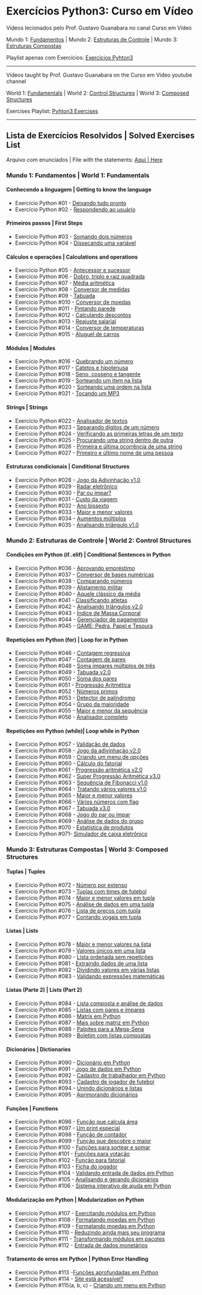 # Exercícios Python3: Curso em Vídeo
Vídeos lecionados pelo Prof. Gustavo Guanabara no canal Curso em Vídeo

Mundo 1: [Fundamentos](https://www.youtube.com/playlist?list=PLHz_AreHm4dlKP6QQCekuIPky1CiwmdI6) | Mundo 2: [Estruturas de Controle](https://www.youtube.com/playlist?list=PLHz_AreHm4dk_nZHmxxf_J0WRAqy5Czye) | Mundo 3: [Estruturas Compostas](https://www.youtube.com/playlist?list=PLHz_AreHm4dksnH2jVTIVNviIMBVYyFnH)

Playlist apenas com Exercícios: [Exercícios Pyhton3](https://www.youtube.com/playlist?list=PLHz_AreHm4dm6wYOIW20Nyg12TAjmMGT-)

<hr/>

Videos taught by Prof. Gustavo Guanabara on the Curso em Vídeo youtube channel

World 1: [Fundamentals](https://www.youtube.com/playlist?list=PLHz_AreHm4dlKP6QQCekuIPky1CiwmdI6) | World 2: [Control Structures](https://www.youtube.com/playlist?list=PLHz_AreHm4dk_nZHmxxf_J0WRAqy5Czye) | World 3: [Composed Structures](https://www.youtube.com/playlist?list=PLHz_AreHm4dksnH2jVTIVNviIMBVYyFnH)

Exercises Playlist: [Pyhton3 Exercises](https://www.youtube.com/playlist?list=PLHz_AreHm4dm6wYOIW20Nyg12TAjmMGT-)

<hr/>

## Lista de Exercícios Resolvidos | Solved Exercises List

Arquivo com enunciados | File with the statements: [Aqui | Here](https://github.com/eriquinhos/python-curso-em-video/blob/main/enunciados-statements.txt)

### Mundo 1: Fundamentos | World 1: Fundamentals

#### Conhecendo a linguagem | Getting to know the language

- Exercício Python #01 - [Deixando tudo pronto](https://github.com/eriquinhos/python-curso-em-video/blob/main/mundo_1/Exerc%C3%ADcio%201.py)
- Exercício Python #02 - [Respondendo ao usuário](https://github.com/eriquinhos/python-curso-em-video/blob/main/mundo_1/Exerc%C3%ADcio%202.py)

#### Primeiros passos | First Steps

- Exercício Python #03 - [Somando dois números](https://github.com/eriquinhos/python-curso-em-video/blob/main/mundo_1/Exerc%C3%ADcio%203.py)
- Exercício Python #04 - [Dissecando uma variável](https://github.com/eriquinhos/python-curso-em-video/blob/main/mundo_1/Exerc%C3%ADcio%204.py)

#### Cálculos e operações | Calculations and operations

- Exercício Python #05 - [Antecessor e sucessor](https://github.com/eriquinhos/python-curso-em-video/blob/main/mundo_1/Exerc%C3%ADcio%205.py)
- Exercício Python #06 - [Dobro, triplo e raiz quadrada](https://github.com/eriquinhos/python-curso-em-video/blob/main/mundo_1/Exerc%C3%ADcio%206.py)
- Exercício Python #07 - [Média aritmética](https://github.com/eriquinhos/python-curso-em-video/blob/main/mundo_1/Exerc%C3%ADcio%207.py)
- Exercício Python #08 - [Conversor de medidas](https://github.com/eriquinhos/python-curso-em-video/blob/main/mundo_1/Exerc%C3%ADcio%208.py)
- Exercício Python #09 - [Tabuada](https://github.com/eriquinhos/python-curso-em-video/blob/main/mundo_1/Exerc%C3%ADcio%209.py)
- Exercício Python #010 - [Conversor de moedas](https://github.com/eriquinhos/python-curso-em-video/blob/main/mundo_1/Exerc%C3%ADcio%2010.py)
- Exercício Python #011 - [Pintando parede](https://github.com/eriquinhos/python-curso-em-video/blob/main/mundo_1/Exerc%C3%ADcio%2011.py)
- Exercício Python #012 - [Calculando descontos](https://github.com/eriquinhos/python-curso-em-video/blob/main/mundo_1/Exerc%C3%ADcio%2012.py)
- Exercício Python #013 - [Reajuste salarial](https://github.com/eriquinhos/python-curso-em-video/blob/main/mundo_1/Exerc%C3%ADcio%2013.py)
- Exercício Python #014 - [Conversor de temperaturas](https://github.com/eriquinhos/python-curso-em-video/blob/main/mundo_1/Exerc%C3%ADcio%2014.py)
- Exercício Python #015 - [Aluguel de carros](https://github.com/eriquinhos/python-curso-em-video/blob/main/mundo_1/Exerc%C3%ADcio%2015.py)

#### Módulos | Modules

- Exercício Python #016 - [Quebrando um número](https://github.com/eriquinhos/python-curso-em-video/blob/main/mundo_1/Exerc%C3%ADcio%2016.py)
- Exercício Python #017 - [Catetos e hipotenusa](https://github.com/eriquinhos/python-curso-em-video/blob/main/mundo_1/Exerc%C3%ADcio%2017.py)
- Exercício Python #018 - [Seno, cosseno e tangente](https://github.com/eriquinhos/python-curso-em-video/blob/main/mundo_1/Exerc%C3%ADcio%2018.py)
- Exercício Python #019 - [Sorteando um item na lista](https://github.com/eriquinhos/python-curso-em-video/blob/main/mundo_1/Exerc%C3%ADcio%2019.py)
- Exercício Python #020 - [Sorteando uma ordem na lista](https://github.com/eriquinhos/python-curso-em-video/blob/main/mundo_1/Exerc%C3%ADcio%2020.py)
- Exercício Python #021 - [Tocando um MP3](https://github.com/eriquinhos/python-curso-em-video/blob/main/mundo_1/Exerc%C3%ADcio%2021.py)

#### Strings | Strings

- Exercício Python #022 - [Analisador de textos](https://github.com/eriquinhos/python-curso-em-video/blob/main/mundo_1/Exerc%C3%ADcio%2022.py)
- Exercício Python #023 - [Separando dígitos de um número](https://github.com/eriquinhos/python-curso-em-video/blob/main/mundo_1/Exerc%C3%ADcio%2023.py)
- Exercício Python #024 - [Verificando as primeiras letras de um texto](https://github.com/eriquinhos/python-curso-em-video/blob/main/mundo_1/Exerc%C3%ADcio%2024.py)
- Exercício Python #025 - [Procurando uma string dentro de outra](https://github.com/eriquinhos/python-curso-em-video/blob/main/mundo_1/Exerc%C3%ADcio%2025.py)
- Exercício Python #026 - [Primeira e última ocorrência de uma string](https://github.com/eriquinhos/python-curso-em-video/blob/main/mundo_1/Exerc%C3%ADcio%2026.py)
- Exercício Python #027 - [Primeiro e último nome de uma pessoa](https://github.com/eriquinhos/python-curso-em-video/blob/main/mundo_1/Exerc%C3%ADcio%2027.py)

#### Estruturas condicionais | Conditional Structures

- Exercício Python #028 - [Jogo da Adivinhação v1.0](https://github.com/eriquinhos/python-curso-em-video/blob/main/mundo_1/Exerc%C3%ADcio%2028.py)
- Exercício Python #029 - [Radar eletrônico](https://github.com/eriquinhos/python-curso-em-video/blob/main/mundo_1/Exerc%C3%ADcio%2029.py)
- Exercício Python #030 - [Par ou ímpar?](https://github.com/eriquinhos/python-curso-em-video/blob/main/mundo_1/Exerc%C3%ADcio%2030.py)
- Exercício Python #031 - [Custo da viagem](https://github.com/eriquinhos/python-curso-em-video/blob/main/mundo_1/Exerc%C3%ADcio%2031.py)
- Exercício Python #032 - [Ano bissexto](https://github.com/eriquinhos/python-curso-em-video/blob/main/mundo_1/Exerc%C3%ADcio%2032.py)
- Exercício Python #033 - [Maior e menor valores](https://github.com/eriquinhos/python-curso-em-video/blob/main/mundo_1/Exerc%C3%ADcio%2033.py)
- Exercício Python #034 - [Aumentos múltiplos](https://github.com/eriquinhos/python-curso-em-video/blob/main/mundo_1/Exerc%C3%ADcio%2034.py)
- Exercício Python #035 - [Analisando triângulo v1.0](https://github.com/eriquinhos/python-curso-em-video/blob/main/mundo_1/Exerc%C3%ADcio%2035.py)

### Mundo 2: Estruturas de Controle | World 2: Control Structures

#### Condições em Python (if..elif) | Conditional Sentences in Python

- Exercício Python #036 - [Aprovando empréstimo](https://github.com/eriquinhos/python-curso-em-video/blob/main/mundo_2/Exerc%C3%ADcio%2036.py)
- Exercício Python #037 - [Conversor de bases numéricas](https://github.com/eriquinhos/python-curso-em-video/blob/main/mundo_2/Exerc%C3%ADcio%2037.py)
- Exercício Python #038 - [Comparando números](https://github.com/eriquinhos/python-curso-em-video/blob/main/mundo_2/Exerc%C3%ADcio%2038.py)
- Exercício Python #039 - [Alistamento militar](https://github.com/eriquinhos/python-curso-em-video/blob/main/mundo_2/Exerc%C3%ADcio%2039.py)
- Exercício Python #040 - [Aquele clássico da média](https://github.com/eriquinhos/python-curso-em-video/blob/main/mundo_2/Exerc%C3%ADcio%2040.py)
- Exercício Python #041 - [Classificando atletas](https://github.com/eriquinhos/python-curso-em-video/blob/main/mundo_2/Exerc%C3%ADcio%2041.py)
- Exercício Python #042 - [Analisando triângulos v2.0](https://github.com/eriquinhos/python-curso-em-video/blob/main/mundo_2/Exerc%C3%ADcio%2042.py)
- Exercício Python #043 - [Índice de Massa Corporal](https://github.com/eriquinhos/python-curso-em-video/blob/main/mundo_2/Exerc%C3%ADcio%2043.py)
- Exercício Python #044 - [Gerenciador de pagamentos](https://github.com/eriquinhos/python-curso-em-video/blob/main/mundo_2/Exerc%C3%ADcio%2044.py)
- Exercício Python #045 - [GAME: Pedra, Papel e Tesoura](https://github.com/eriquinhos/python-curso-em-video/blob/main/mundo_2/Exerc%C3%ADcio%2045.py)

#### Repetições em Python (for) | Loop for in Python

- Exercício Python #046 - [Contagem regressiva](https://github.com/eriquinhos/python-curso-em-video/blob/main/mundo_2/Exerc%C3%ADcio%2046.py)
- Exercício Python #047 - [Contagem de pares](https://github.com/eriquinhos/python-curso-em-video/blob/main/mundo_2/Exerc%C3%ADcio%2047.py)
- Exercício Python #048 - [Soma ímpares múltiplos de três](https://github.com/eriquinhos/python-curso-em-video/blob/main/mundo_2/Exerc%C3%ADcio%2048.py)
- Exercício Python #049 - [Tabuada v2.0](https://github.com/eriquinhos/python-curso-em-video/blob/main/mundo_2/Exerc%C3%ADcio%2049.py)
- Exercício Python #050 - [Soma dos pares](https://github.com/eriquinhos/python-curso-em-video/blob/main/mundo_2/Exerc%C3%ADcio%2050.py)
- Exercício Python #051 - [Progressão Aritmética](https://github.com/eriquinhos/python-curso-em-video/blob/main/mundo_2/Exerc%C3%ADcio%2051.py)
- Exercício Python #052 - [Números primos](https://github.com/eriquinhos/python-curso-em-video/blob/main/mundo_2/Exerc%C3%ADcio%2052.py)
- Exercício Python #053 - [Detector de palíndromo](https://github.com/eriquinhos/python-curso-em-video/blob/main/mundo_2/Exerc%C3%ADcio%2053.py)
- Exercício Python #054 - [Grupo da maioridade](https://github.com/eriquinhos/python-curso-em-video/blob/main/mundo_2/Exerc%C3%ADcio%2054.py)
- Exercício Python #055 - [Maior e menor da sequência](https://github.com/eriquinhos/python-curso-em-video/blob/main/mundo_2/Exerc%C3%ADcio%2055.py)
- Exercício Python #056 - [Analisador completo](https://github.com/eriquinhos/python-curso-em-video/blob/main/mundo_2/Exerc%C3%ADcio%2056.py)

#### Repetições em Python (while)| Loop while in Python

- Exercício Python #057 - [Validação de dados](https://github.com/eriquinhos/python-curso-em-video/blob/main/mundo_2/Exerc%C3%ADcio%2057.py)
- Exercício Python #058 - [Jogo da adivinhação v2.0](https://github.com/eriquinhos/python-curso-em-video/blob/main/mundo_2/Exerc%C3%ADcio%2058.py)
- Exercício Python #059 - [Criando um menu de opções](https://github.com/eriquinhos/python-curso-em-video/blob/main/mundo_2/Exerc%C3%ADcio%2059.py)
- Exercício Python #060 - [Cálculo do fatorial](https://github.com/eriquinhos/python-curso-em-video/blob/main/mundo_2/Exerc%C3%ADcio%2060.py)
- Exercício Python #061 - [Progressão aritmética v2.0](https://github.com/eriquinhos/python-curso-em-video/blob/main/mundo_2/Exerc%C3%ADcio%2061.py)
- Exercício Python #062 - [Super Progressão Aritmética v3.0](https://github.com/eriquinhos/python-curso-em-video/blob/main/mundo_2/Exerc%C3%ADcio%2062.py)
- Exercício Python #063 - [Sequência de Fibonacci v1.0](https://github.com/eriquinhos/python-curso-em-video/blob/main/mundo_2/Exerc%C3%ADcio%2063.py)
- Exercício Python #064 - [Tratando vários valores v1.0](https://github.com/eriquinhos/python-curso-em-video/blob/main/mundo_2/Exerc%C3%ADcio%2064.py)
- Exercício Python #065 - [Maior e menor valores](https://github.com/eriquinhos/python-curso-em-video/blob/main/mundo_2/Exerc%C3%ADcio%2065.py)
- Exercício Python #066 - [Vários números com flag](https://github.com/eriquinhos/python-curso-em-video/blob/main/mundo_2/Exerc%C3%ADcio%2066.py)
- Exercício Python #067 - [Tabuada v3.0](https://github.com/eriquinhos/python-curso-em-video/blob/main/mundo_2/Exerc%C3%ADcio%2067.py)
- Exercício Python #068 - [Jogo do par ou ímpar](https://github.com/eriquinhos/python-curso-em-video/blob/main/mundo_2/Exerc%C3%ADcio%2068.py)
- Exercício Python #069 - [Análise de dados do grupo](https://github.com/eriquinhos/python-curso-em-video/blob/main/mundo_2/Exerc%C3%ADcio%2069.py)
- Exercício Python #070 - [Estatística de produtos](https://github.com/eriquinhos/python-curso-em-video/blob/main/mundo_2/Exerc%C3%ADcio%2070.py)
- Exercício Python #071- [Simulador de caixa eletrônico](https://github.com/eriquinhos/python-curso-em-video/blob/main/mundo_2/Exerc%C3%ADcio%2071.py)


### Mundo 3: Estruturas Compostas | World 3: Composed Structures

#### Tuplas | Tuples

- Exercício Python #072 - [Número por extenso](https://github.com/eriquinhos/python-curso-em-video/blob/main/mundo_3/Exerc%C3%ADcio%2072.py)
- Exercício Python #073 - [Tuplas com times de futebol](https://github.com/eriquinhos/python-curso-em-video/blob/main/mundo_3/Exerc%C3%ADcio%2073.py)
- Exercício Python #074 - [Maior e menor valores em tupla](https://github.com/eriquinhos/python-curso-em-video/blob/main/mundo_3/Exerc%C3%ADcio%2074.py)
- Exercício Python #075 - [Análise de dados em uma tupla](https://github.com/eriquinhos/python-curso-em-video/blob/main/mundo_3/Exerc%C3%ADcio%2075.py)
- Exercício Python #076 - [Lista de preços com tupla](https://github.com/eriquinhos/python-curso-em-video/blob/main/mundo_3/Exerc%C3%ADcio%2076.py)
- Exercício Python #077 - [Contando vogais em tupla](https://github.com/eriquinhos/python-curso-em-video/blob/main/mundo_3/Exerc%C3%ADcio%2077.py)

#### Listas | Lists

- Exercício Python #078 - [Maior e menor valores na lista](https://github.com/eriquinhos/python-curso-em-video/blob/main/mundo_3/Exerc%C3%ADcio%2078.py)
- Exercício Python #079 - [Valores únicos em uma lista](https://github.com/eriquinhos/python-curso-em-video/blob/main/mundo_3/Exerc%C3%ADcio%2079.py)
- Exercício Python #080 - [Lista ordenada sem repetições](https://github.com/eriquinhos/python-curso-em-video/blob/main/mundo_3/Exerc%C3%ADcio%2080.py)
- Exercício Python #081 - [Extraindo dados de uma lista](https://github.com/eriquinhos/python-curso-em-video/blob/main/mundo_3/Exerc%C3%ADcio%2081.py)
- Exercício Python #082 - [Dividindo valores em várias listas](https://github.com/eriquinhos/python-curso-em-video/blob/main/mundo_3/Exerc%C3%ADcio%2082.py)
- Exercício Python #083 - [Validando expressões matemáticas](https://github.com/eriquinhos/python-curso-em-video/blob/main/mundo_3/Exerc%C3%ADcio%2083.py)

#### Listas (Parte 2) | Lists (Part 2)

- Exercício Python #084 - [Lista composta e análise de dados](https://github.com/eriquinhos/python-curso-em-video/blob/main/mundo_3/Exerc%C3%ADcio%2084.py)
- Exercício Python #085 - [Listas com pares e ímpares](https://github.com/eriquinhos/python-curso-em-video/blob/main/mundo_3/Exerc%C3%ADcio%2085.py)
- Exercício Python #086 - [Matrix em Python](https://github.com/eriquinhos/python-curso-em-video/blob/main/mundo_3/Exerc%C3%ADcio%2086.py)
- Exercício Python #087 - [Mais sobre matriz em Python](https://github.com/eriquinhos/python-curso-em-video/blob/main/mundo_3/Exerc%C3%ADcio%2087.py)
- Exercício Python #088 - [Palpites para a Mega-Sena](https://github.com/eriquinhos/python-curso-em-video/blob/main/mundo_3/Exerc%C3%ADcio%2088.py)
- Exercício Python #089 - [Boletim com listas compostas](https://github.com/eriquinhos/python-curso-em-video/blob/main/mundo_3/Exerc%C3%ADcio%2089.py)

#### Dicionários | Dictionaries

- Exercício Python #090 - [Dicionário em Python](https://github.com/eriquinhos/python-curso-em-video/blob/main/mundo_3/Exerc%C3%ADcio%2090.py)
- Exercício Python #091 - [Jogo de dados em Python](https://github.com/eriquinhos/python-curso-em-video/blob/main/mundo_3/Exerc%C3%ADcio%2091.py)
- Exercício Python #092 - [Cadastro de trabalhador em Python](https://github.com/eriquinhos/python-curso-em-video/blob/main/mundo_3/Exerc%C3%ADcio%2092.py)
- Exercício Python #093 - [Cadastro de jogador de futebol](https://github.com/eriquinhos/python-curso-em-video/blob/main/mundo_3/Exerc%C3%ADcio%2093.py)
- Exercício Python #094 - [Unindo dicionários e listas](https://github.com/eriquinhos/python-curso-em-video/blob/main/mundo_3/Exerc%C3%ADcio%2094.py)
- Exercício Python #095 - [Aprimorando dicionários](https://github.com/eriquinhos/python-curso-em-video/blob/main/mundo_3/Exerc%C3%ADcio%2095.py)

#### Funções | Functions

- Exercício Python #096 - [Função que calcula área](https://github.com/eriquinhos/python-curso-em-video/blob/main/mundo_3/Exerc%C3%ADcio%2096.py)
- Exercício Python #097 - [Um print especial](https://github.com/eriquinhos/python-curso-em-video/blob/main/mundo_3/Exerc%C3%ADcio%2097.py)
- Exercício Python #098 - [Função de contador](https://github.com/eriquinhos/python-curso-em-video/blob/main/mundo_3/Exerc%C3%ADcio%2098.py)
- Exercício Python #099 - [Função que descobre o maior](https://github.com/eriquinhos/python-curso-em-video/blob/main/mundo_3/Exerc%C3%ADcio%2099.py)
- Exercício Python #100 - [Funções para sortear e somar](https://github.com/eriquinhos/python-curso-em-video/blob/main/mundo_3/Exerc%C3%ADcio%20100.py)
- Exercício Python #101 - [Funções para votação](https://github.com/eriquinhos/python-curso-em-video/blob/main/mundo_3/Exerc%C3%ADcio%20101.py)
- Exercício Python #102 - [Função para fatorial](https://github.com/eriquinhos/python-curso-em-video/blob/main/mundo_3/Exerc%C3%ADcio%20102.py)
- Exercício Python #103 - [Ficha do jogador](https://github.com/eriquinhos/python-curso-em-video/blob/main/mundo_3/Exerc%C3%ADcio%20103.py)
- Exercício Python #104 - [Validando entrada de dados em Python](https://github.com/eriquinhos/python-curso-em-video/blob/main/mundo_3/Exerc%C3%ADcio%20104.py)
- Exercício Python #105 - [Analisando e gerando dicionários](https://github.com/eriquinhos/python-curso-em-video/blob/main/mundo_3/Exerc%C3%ADcio%20105.py)
- Exercício Python #106 - [Sistema interativo de ajuda em Python](https://github.com/eriquinhos/python-curso-em-video/blob/main/mundo_3/Exerc%C3%ADcio%20106.py)

#### Modularização em Python | Modularization on Python

- Exercício Python #107 - [Exercitando módulos em Python](https://github.com/eriquinhos/python-curso-em-video/blob/main/mundo_3/Exerc%C3%ADcio%20107.py)
- Exercício Python #108 - [Formatando moedas em Python](https://github.com/eriquinhos/python-curso-em-video/blob/main/mundo_3/Exerc%C3%ADcio%20108.py)
- Exercício Python #109 - [Formatando moedas em Python](https://github.com/eriquinhos/python-curso-em-video/blob/main/mundo_3/Exerc%C3%ADcio%20109.py)
- Exercício Python #110 - [Reduzindo ainda mais seu programa](https://github.com/eriquinhos/python-curso-em-video/blob/main/mundo_3/Exerc%C3%ADcio%20110.py)
- Exercício Python #111 - [Transformando módulos em pacotes](https://github.com/eriquinhos/python-curso-em-video/blob/main/mundo_3/Exerc%C3%ADcio%20111.py)
- Exercício Python #112 - [Entrada de dados monetários](https://github.com/eriquinhos/python-curso-em-video/blob/main/mundo_3/Exerc%C3%ADcio%20112.py)

#### Tratamento de erros em Python | Python Error Handling

- Exercício Python #113 -[Funções aprofundadas em Python](https://github.com/eriquinhos/python-curso-em-video/blob/main/mundo_3/Exerc%C3%ADcio%20113.py)
- Exercício Python #114 - [Site está acessível?](https://github.com/eriquinhos/python-curso-em-video/blob/main/mundo_3/Exerc%C3%ADcio%20114.py)
- Exercício Python #115(a, b, c) - [Criando um menu em Python](https://github.com/eriquinhos/python-curso-em-video/tree/main/mundo_3/exercicio-115)
